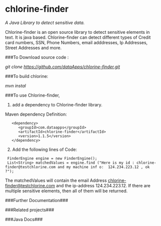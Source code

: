 # chlorine-finder
*A Java Library to detect sensitive data.*

Chlorine-finder is an open source library to detect sensitive elements in text. It is java based.
Chlorine-finder can detect different types of Credit card numbers, SSN, Phone Numbers, email adddresses, Ip Addresses, Street Addresses and more. 


###To Download source code :

*git clone https://github.com/dataApps/chlorine-finder.git*

###To build chlorine:

*mvn instal*

###To use Chlorine-finder, 

1. add a dependency to Chlorine-finder library.

Maven dependency Definition:
```
   <dependency>
      <groupId>com.dataapps</groupId>
      <artifactId>chlorine-finder</artifactId>
      <version>1.1.5</version>
   </dependency>
```
2. Add the following lines of Code:
```
 FinderEngine engine = new FinderEngine();
 List<String> matchedValues = engine.find ("Here is my id : chlorine-finder@testchlorine.com and my machine inf o:  124.234.223.12 , ok ?");
```
 The matchedValues will contain the email Address chlorine-finder@testchlorine.com and the ip-address 124.234.223.12.
 If there are multiple sensitive elements, then all of them will be returned.
 
  ###Further Documentation###
  
  
  ###Related projects###
 
 ###Java Docs###
 

 
 
